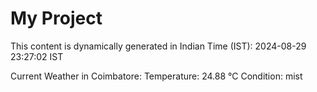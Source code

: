 # My Project

This content is dynamically generated in Indian Time (IST): 2024-08-29 23:27:02 IST


Current Weather in Coimbatore:
Temperature: 24.88 °C
Condition: mist
